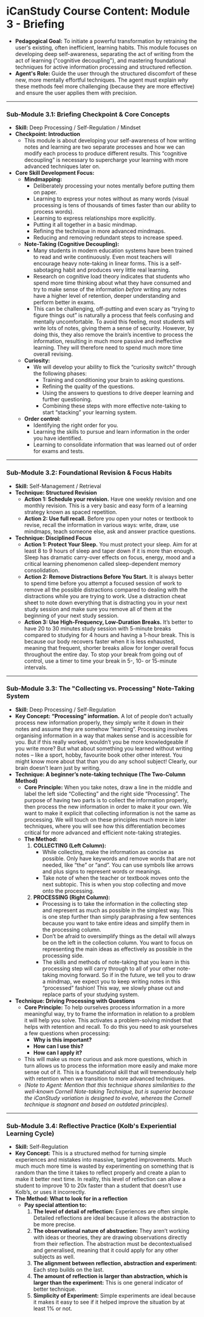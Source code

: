 # iCanStudy Course Content: Module 3 - Briefing

*   **Pedagogical Goal:** To initiate a powerful transformation by retraining the user's existing, often inefficient, learning habits. This module focuses on developing deep self-awareness, separating the act of writing from the act of learning ("cognitive decoupling"), and mastering foundational techniques for active information processing and structured reflection.
*   **Agent's Role:** Guide the user through the structured discomfort of these new, more mentally effortful techniques. The agent must explain *why* these methods feel more challenging (because they are more effective) and ensure the user applies them with precision.

---

### **Sub-Module 3.1: Briefing Checkpoint & Core Concepts**

*   **Skill:** Deep Processing / Self-Regulation / Mindset
*   **Checkpoint: Introduction**
    *   This module is about developing your self-awareness of how writing notes and learning are two separate processes and how we can modify each process to produce different results. This “cognitive decoupling” is necessary to supercharge your learning with more advanced techniques later on.
*   **Core Skill Development Focus:**
    *   **Mindmapping:**
        *   Deliberately processing your notes mentally before putting them on paper.
        *   Learning to express your notes without as many words (visual processing is tens of thousands of times faster than our ability to process words).
        *   Learning to express relationships more explicitly.
        *   Putting it all together in a basic mindmap.
        *   Refining the technique in more advanced mindmaps.
        *   Reducing and removing redundant steps to increase speed.
    *   **Note-Taking (Cognitive Decoupling):**
        *   Many students in modern education systems have been trained to read and write continuously. Even most teachers will encourage heavy note-taking in linear forms. This is a self-sabotaging habit and produces very little real learning.
        *   Research on cognitive load theory indicates that students who spend more time thinking about what they have consumed and try to make sense of the information *before* writing any notes have a higher level of retention, deeper understanding and perform better in exams.
        *   This can be challenging, off-putting and even scary as “trying to figure things out” is naturally a process that feels confusing and mentally uncomfortable. To avoid this feeling, most students will write lots of notes, giving them a sense of security. However, by doing this, they also remove the brain’s incentive to process the information, resulting in much more passive and ineffective learning. They will therefore need to spend much more time overall revising.
    *   **Curiosity:**
        *   We will develop your ability to flick the “curiosity switch” through the following phases:
            *   Training and conditioning your brain to asking questions.
            *   Refining the quality of the questions.
            *   Using the answers to questions to drive deeper learning and further questioning.
            *   Combining these steps with more effective note-taking to start “stacking” your learning system.
    *   **Order control:**
        *   Identifying the right order for you.
        *   Learning the skills to pursue and learn information in the order you have identified.
        *   Learning to consolidate information that was learned out of order for exams and tests.

---

### **Sub-Module 3.2: Foundational Revision & Focus Habits**

*   **Skill:** Self-Management / Retrieval
*   **Technique: Structured Revision**
    *   **Action 1: Schedule your revision.** Have one weekly revision and one monthly revision. This is a very basic and easy form of a learning strategy known as spaced repetition.
    *   **Action 2: Use full recall.** Before you open your notes or textbook to revise, recall the information in various ways: write, draw, use mindmaps, teach someone else, ask and answer practice questions.
*   **Technique: Disciplined Focus**
    *   **Action 1: Protect Your Sleep.** You must protect your sleep. Aim for at least 8 to 9 hours of sleep and taper down if it is more than enough. Sleep has dramatic carry-over effects on focus, energy, mood and a critical learning phenomenon called sleep-dependent memory consolidation.
    *   **Action 2: Remove Distractions Before You Start.** It is always better to spend time before you attempt a focused session of work to remove all the possible distractions compared to dealing with the distractions while you are trying to work. Use a distraction cheat sheet to note down everything that is distracting you in your next study session and make sure you remove all of them at the beginning of your next study session.
    *   **Action 3: Use High-Frequency, Low-Duration Breaks.** It’s better to have 20 to 30 minutes study session with 5-minute breaks compared to studying for 4 hours and having a 1-hour break. This is because our body recovers faster when it is less exhausted, meaning that frequent, shorter breaks allow for longer overall focus throughout the entire day. To stop your break from going out of control, use a timer to time your break in 5-, 10- or 15-minute intervals.

---

### **Sub-Module 3.3: The "Collecting vs. Processing" Note-Taking System**

*   **Skill:** Deep Processing / Self-Regulation
*   **Key Concept: “Processing” information.** A lot of people don’t actually process new information properly, they simply write it down in their notes and assume they are somehow “learning”. Processing involves organising information in a way that makes sense and is accessible for you. But if this really worked, wouldn’t you be more knowledgeable if you write more? But what about something you learned without writing notes – like a sport, hobby, favourite book other other interest. You might know more about that than you do any school subject! Clearly, our brain doesn’t learn just by writing.
*   **Technique: A beginner’s note-taking technique (The Two-Column Method)**
    *   **Core Principle:** When you take notes, draw a line in the middle and label the left side “Collecting” and the right side “Processing”. The purpose of having two parts is to collect the information properly, then process the new information in order to make it your own. We want to make it explicit that collecting information is not the same as processing. We will touch on these principles much more in later techniques, where you will see how this differentiation becomes critical for more advanced and efficient note-taking strategies.
    *   **The Method:**
        1.  **COLLECTING (Left Column):**
            *   While collecting, make the information as concise as possible. Only have keywords and remove words that are not needed, like “the” or “and”. You can use symbols like arrows and plus signs to represent words or meanings.
            *   Take note of when the teacher or textbook moves onto the next subtopic. This is when you stop collecting and move onto the processing.
        2.  **PROCESSING (Right Column):**
            *   Processing is to take the information in the collecting step and represent as much as possible in the simplest way. This is one step further than simply paraphrasing a few sentences because you want to take entire ideas and simplify them in the processing column.
            *   Don’t be afraid to oversimplify things as the detail will always be on the left in the collection column. You want to focus on representing the main ideas as effectively as possible in the processing side.
            *   The skills and methods of note-taking that you learn in this processing step will carry through to all of your other note-taking moving forward. So if in the future, we tell you to draw a mindmap, we expect you to keep writing notes in this “processed” fashion! This way, we slowly phase out and replace parts of your studying system.
*   **Technique: Driving Processing with Questions**
    *   **Core Principle:** To help ourselves process information in a more meaningful way, try to frame the information in relation to a problem it will help you solve. This activates a problem-solving mindset that helps with retention and recall. To do this you need to ask yourselves a few questions when processing:
        *   **Why is this important?**
        *   **How can I use this?**
        *   **How can I apply it?**
    *   This will make us more curious and ask more questions, which in turn allows us to process the information more easily and make more sense out of it. This is a foundational skill that will tremendously help with retention when we transition to more advanced techniques.
    *   *(Note to Agent: Mention that this technique shares similarities to the well-known Cornell Note-taking Technique, but is superior because the iCanStudy variation is designed to evolve, whereas the Cornell technique is stagnant and based on outdated principles).*

---

### **Sub-Module 3.4: Reflective Practice (Kolb's Experiential Learning Cycle)**

*   **Skill:** Self-Regulation
*   **Key Concept:** This is a structured method for turning simple experiences and mistakes into massive, targeted improvements. Much much much more time is wasted by experimenting on something that is random than the time it takes to reflect properly and create a plan to make it better next time. In reality, this level of reflection can allow a student to improve 10 to 20x faster than a student that doesn’t use Kolb’s, or uses it incorrectly.
*   **The Method: What to look for in a reflection**
    *   **Pay special attention to:**
        1.  **The level of detail of reflection:** Experiences are often simple. Detailed reflections are ideal because it allows the abstraction to be more precise.
        2.  **The observational nature of abstraction:** They aren’t working with ideas or theories, they are drawing observations directly from their reflection. The abstraction must be decontextualised and generalised, meaning that it could apply for any other subjects as well.
        3.  **The alignment between reflection, abstraction and experiment:** Each step builds on the last.
        4.  **The amount of reflection is larger than abstraction, which is larger than the experiment:** This is one general indicator of better technique.
        5.  **Simplicity of Experiment:** Simple experiments are ideal because it makes it easy to see if it helped improve the situation by at least 1% or not.